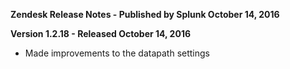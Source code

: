 **Zendesk Release Notes - Published by Splunk October 14, 2016**


**Version 1.2.18 - Released October 14, 2016**

* Made improvements to the datapath settings
